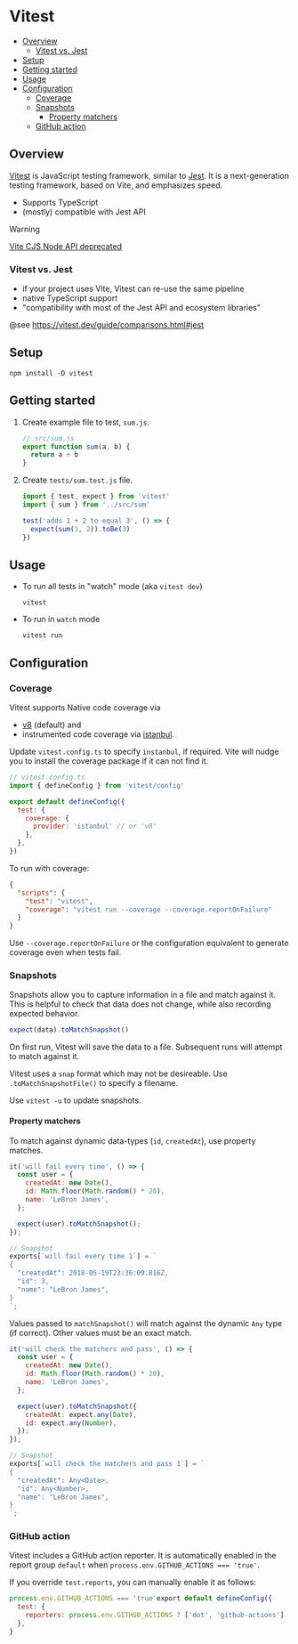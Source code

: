 # Vitest <!-- omit in toc -->

- [Overview](#overview)
  - [Vitest vs. Jest](#vitest-vs-jest)
- [Setup](#setup)
- [Getting started](#getting-started)
- [Usage](#usage)
- [Configuration](#configuration)
  - [Coverage](#coverage)
  - [Snapshots](#snapshots)
    - [Property matchers](#property-matchers)
  - [GitHub action](#github-action)

## Overview

[Vitest](https://vitest.dev/guide/) is JavaScript testing framework, similar to [Jest](https://jestjs.io/).
It is a next-generation testing framework, based on Vite, and emphasizes speed.

- Supports TypeScript
- (mostly) compatible with Jest API

> [!WARNING]
> [Vite CJS Node API deprecated](https://vitejs.dev/guide/troubleshooting.html#vite-cjs-node-api-deprecated)

### Vitest vs. Jest

- if your project uses Vite, Vitest can re-use the same pipeline
- native TypeScript support
- "compatibility with most of the Jest API and ecosystem libraries"

@see <https://vitest.dev/guide/comparisons.html#jest>

## Setup

```shell
npm install -D vitest
```

## Getting started

1. Create example file to test, `sum.js`.

    ```js
    // src/sum.js
    export function sum(a, b) {
      return a + b
    }
    ```

1. Create `tests/sum.test.js` file.

    ```js
    import { test, expect } from 'vitest'
    import { sum } from '../src/sum'

    test('adds 1 + 2 to equal 3', () => {
      expect(sum(1, 2)).toBe(3)
    })
    ```

## Usage

- To run all tests in "watch" mode (aka `vitest dev`)

    ```shell
    vitest
    ```

- To run in `watch` mode

    ```shell
    vitest run
    ```

## Configuration

### Coverage

Vitest supports Native code coverage via

- [v8](https://v8.dev/blog/javascript-code-coverage) (default) and
- instrumented code coverage via [istanbul](https://istanbul.js.org/).

Update `vitest.config.ts` to specify `instanbul`, if required.
Vite will nudge you to install the coverage package if it can not find it.

```js
// vitest.config.ts
import { defineConfig } from 'vitest/config'

export default defineConfig({
  test: {
    coverage: {
      provider: 'istanbul' // or 'v8'
    },
  },
})
```

To run with coverage:

```json
{
  "scripts": {
    "test": "vitest",
    "coverage": "vitest run --coverage --coverage.reportOnFailure"
  }
}
```

Use `--coverage.reportOnFailure` or the configuration equivalent to generate coverage even when tests fail.

### Snapshots

Snapshots allow you to capture information in a file and match against it.
This is helpful to check that data does not change, while also recording expected behavior.

  ```js
  expect(data).toMatchSnapshot()
  ```

On first run, Vitest will save the data to a file.
Subsequent runs will attempt to match against it.

Vitest uses a `snap` format which may not be desireable.
Use `.toMatchSnapshotFile()` to specify a filename.

Use `vitest -u` to update snapshots.

#### Property matchers

To match against dynamic data-types (`id`, `createdAt`), use property matches.

```js
it('will fail every time', () => {
  const user = {
    createdAt: new Date(),
    id: Math.floor(Math.random() * 20),
    name: 'LeBron James',
  };

  expect(user).toMatchSnapshot();
});

// Snapshot
exports[`will fail every time 1`] = `
{
  "createdAt": 2018-05-19T23:36:09.816Z,
  "id": 3,
  "name": "LeBron James",
}
`;
```

Values passed to `matchSnapshot()` will match against the dynamic `Any` type (if correct).
Other values must be an exact match.

```js
it('will check the matchers and pass', () => {
  const user = {
    createdAt: new Date(),
    id: Math.floor(Math.random() * 20),
    name: 'LeBron James',
  };

  expect(user).toMatchSnapshot({
    createdAt: expect.any(Date),
    id: expect.any(Number),
  });
});

// Snapshot
exports[`will check the matchers and pass 1`] = `
{
  "createdAt": Any<Date>,
  "id": Any<Number>,
  "name": "LeBron James",
}
`;
```

### GitHub action

Vitest includes a GitHub action reporter.
It is automatically enabled in the report group `default` when `process.env.GITHUB_ACTIONS === 'true'`.

If you override `test.reports`, you can manually enable it as follows:

```js
process.env.GITHUB_ACTIONS === 'true'export default defineConfig({
  test: {
    reporters: process.env.GITHUB_ACTIONS ? ['dot', 'github-actions'] : ['dot'],
  },
}
```
